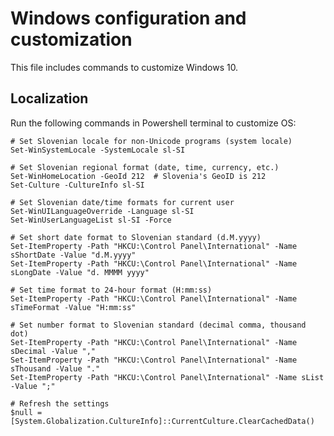 # Windows configuration and customization

This file includes commands to customize Windows 10. 

## Localization

Run the following commands in Powershell terminal to customize OS:
  
    # Set Slovenian locale for non-Unicode programs (system locale)
    Set-WinSystemLocale -SystemLocale sl-SI

    # Set Slovenian regional format (date, time, currency, etc.)
    Set-WinHomeLocation -GeoId 212  # Slovenia's GeoID is 212
    Set-Culture -CultureInfo sl-SI

    # Set Slovenian date/time formats for current user
    Set-WinUILanguageOverride -Language sl-SI
    Set-WinUserLanguageList sl-SI -Force

    # Set short date format to Slovenian standard (d.M.yyyy)
    Set-ItemProperty -Path "HKCU:\Control Panel\International" -Name sShortDate -Value "d.M.yyyy"
    Set-ItemProperty -Path "HKCU:\Control Panel\International" -Name sLongDate -Value "d. MMMM yyyy"

    # Set time format to 24-hour format (H:mm:ss)
    Set-ItemProperty -Path "HKCU:\Control Panel\International" -Name sTimeFormat -Value "H:mm:ss"

    # Set number format to Slovenian standard (decimal comma, thousand dot)
    Set-ItemProperty -Path "HKCU:\Control Panel\International" -Name sDecimal -Value ","
    Set-ItemProperty -Path "HKCU:\Control Panel\International" -Name sThousand -Value "."
    Set-ItemProperty -Path "HKCU:\Control Panel\International" -Name sList -Value ";"

    # Refresh the settings
    $null = [System.Globalization.CultureInfo]::CurrentCulture.ClearCachedData()
      
